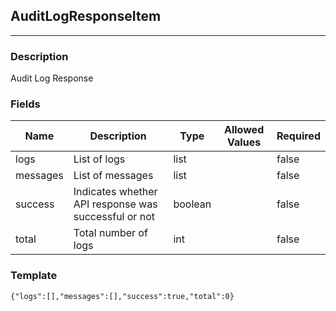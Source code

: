 ## AuditLogResponseItem
---
### Description
Audit Log Response
### Fields
| Name | Description | Type | Allowed Values | Required |
| ---- | ----------- | ---- | -------------- | -------- |
| logs | List of logs | list |  | false |
| messages | List of messages | list |  | false |
| success | Indicates whether API response was successful or not | boolean |  | false |
| total | Total number of logs | int |  | false |
### Template
```
{"logs":[],"messages":[],"success":true,"total":0}
```

